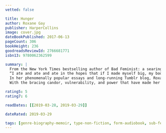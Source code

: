 ```yaml
---
vetted: false

title: Hunger
author: Roxane Gay
publisher: HarperCollins
image: cover.jpg
dateBookPublished: 2017-06-13
pageCount: 306
bookHeight: 236
goodreadsReviewId: 2766681771
isbn13: 9780062362599

summary: |
  From the New York Times bestselling author of Bad Feminist: a searingly honest memoir of food, weight, self-image, and learning how to feed your hunger while taking care of yourself.
  “I ate and ate and ate in the hopes that if I made myself big, my body would be safe. I buried the girl I was because she ran into all kinds of trouble. I tried to erase every memory of her, but she is still there, somewhere. . . . I was trapped in my body, one that I barely recognized or understood, but at least I was safe.”
  In her phenomenally popular essays and long-running Tumblr blog, Roxane Gay has written with intimacy and sensitivity about food and body, using her own emotional and psychological struggles as a means of exploring our shared anxieties over pleasure, consumption, appearance, and health. As a woman who describes her own body as “wildly undisciplined,” Roxane understands the tension between desire and denial, between self-comfort and self-care. In Hunger, she explores her past—including the devastating act of violence that acted as a turning point in her young life—and brings readers along on her journey to understand and ultimately save herself.
  With the bracing candor, vulnerability, and power that have made her one of the most admired writers of her generation, Roxane explores what it means to learn to take care of yourself: how to feed your hungers for delicious and satisfying food, a smaller and safer body, and a body that can love and be loved—in a time when the bigger you are, the smaller your world becomes.

rating5: 5
rating7: 6

readDates: [[2019-03-28, 2019-03-29]]

dateRated: 2019-03-29

tags: [genre-biography-memoir, type-non-fiction, form-audiobook, sub-feminism, sub-food, sub-medical]
---
```

